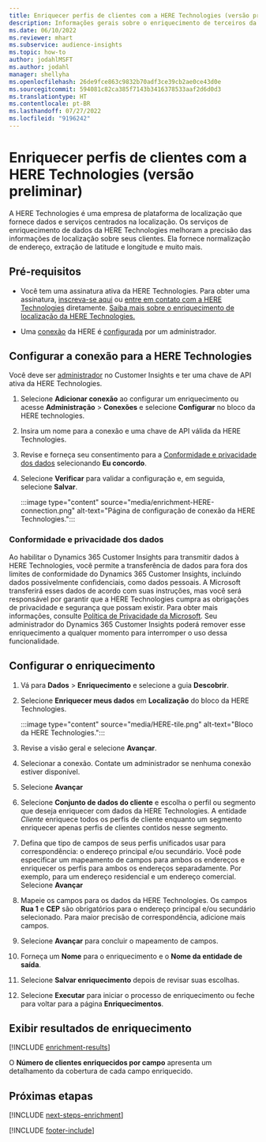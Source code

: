 ```yaml
---
title: Enriquecer perfis de clientes com a HERE Technologies (versão preliminar)
description: Informações gerais sobre o enriquecimento de terceiros da HERE Technologies.
ms.date: 06/10/2022
ms.reviewer: mhart
ms.subservice: audience-insights
ms.topic: how-to
author: jodahlMSFT
ms.author: jodahl
manager: shellyha
ms.openlocfilehash: 26de9fce863c9832b70adf3ce39cb2ae0ce43d0e
ms.sourcegitcommit: 594081c82ca385f7143b3416378533aaf2d6d0d3
ms.translationtype: HT
ms.contentlocale: pt-BR
ms.lasthandoff: 07/27/2022
ms.locfileid: "9196242"
---
```

# <a name="enrich-customer-profiles-with-here-technologies-preview"></a>Enriquecer perfis de clientes com a HERE Technologies (versão preliminar)

A HERE Technologies é uma empresa de plataforma de localização que fornece dados e serviços centrados na localização. Os serviços de enriquecimento de dados da HERE Technologies melhoram a precisão das informações de localização sobre seus clientes. Ela fornece normalização de endereço, extração de latitude e longitude e muito mais.

## <a name="prerequisites"></a>Pré-requisitos

- Você tem uma assinatura ativa da HERE Technologies. Para obter uma assinatura, [inscreva-se aqui](https://developer.here.com/sign-up?utm_medium=referral&utm_source=Microsoft-Dynamics-CI&create=Freemium-Basic) ou [entre em contato com a HERE Technologies](https://developer.here.com/help?utm_medium=referral&utm_source=Microsoft-Dynamics-CI#how-can-we-help-you) diretamente. [Saiba mais sobre o enriquecimento de localização da HERE Technologies.](https://developer.here.com/location-enrichment?cid=Dev-MicrosoftDynamics-DB-0-Dev-&utm_source=MicrosoftDynamics&utm_medium=referral&utm_campaign=Online_Dev_ReferralMicrosoft)

- Uma [conexão](connections.md) da HERE é [configurada](#configure-the-connection-for-here-technologies) por um administrador.

## <a name="configure-the-connection-for-here-technologies"></a>Configurar a conexão para a HERE Technologies

Você deve ser [administrador](permissions.md#admin) no Customer Insights e ter uma chave de API ativa da HERE Technologies.

1. Selecione **Adicionar conexão** ao configurar um enriquecimento ou acesse **Administração** > **Conexões** e selecione **Configurar** no bloco da HERE technologies.

1. Insira um nome para a conexão e uma chave de API válida da HERE Technologies.

1. Revise e forneça seu consentimento para a [Conformidade e privacidade dos dados](#data-privacy-and-compliance) selecionando **Eu concordo**.

1. Selecione **Verificar** para validar a configuração e, em seguida, selecione **Salvar**.

   :::image type="content" source="media/enrichment-HERE-connection.png" alt-text="Página de configuração de conexão da HERE Technologies.":::

### <a name="data-privacy-and-compliance"></a>Conformidade e privacidade dos dados

Ao habilitar o Dynamics 365 Customer Insights para transmitir dados à HERE Technologies, você permite a transferência de dados para fora dos limites de conformidade do Dynamics 365 Customer Insights, incluindo dados possivelmente confidenciais, como dados pessoais. A Microsoft transferirá esses dados de acordo com suas instruções, mas você será responsável por garantir que a HERE Technologies cumpra as obrigações de privacidade e segurança que possam existir. Para obter mais informações, consulte [Política de Privacidade da Microsoft](https://go.microsoft.com/fwlink/?linkid=396732).
Seu administrador do Dynamics 365 Customer Insights poderá remover esse enriquecimento a qualquer momento para interromper o uso dessa funcionalidade.

## <a name="configure-the-enrichment"></a>Configurar o enriquecimento

1. Vá para **Dados** > **Enriquecimento** e selecione a guia **Descobrir**.

1. Selecione **Enriquecer meus dados** em **Localização** do bloco da HERE Technologies.

   :::image type="content" source="media/HERE-tile.png" alt-text="Bloco da HERE Technologies.":::

1. Revise a visão geral e selecione **Avançar**.

1. Selecionar a conexão. Contate um administrador se nenhuma conexão estiver disponível.

1. Selecione **Avançar**

1. Selecione **Conjunto de dados do cliente** e escolha o perfil ou segmento que deseja enriquecer com dados da HERE Technologies. A entidade *Cliente* enriquece todos os perfis de cliente enquanto um segmento enriquecer apenas perfis de clientes contidos nesse segmento.

1. Defina que tipo de campos de seus perfis unificados usar para correspondência: o endereço principal e/ou secundário. Você pode especificar um mapeamento de campos para ambos os endereços e enriquecer os perfis para ambos os endereços separadamente. Por exemplo, para um endereço residencial e um endereço comercial. Selecione **Avançar**

1. Mapeie os campos para os dados da HERE Technologies. Os campos **Rua 1** e **CEP** são obrigatórios para o endereço principal e/ou secundário selecionado. Para maior precisão de correspondência, adicione mais campos.

1. Selecione **Avançar** para concluir o mapeamento de campos.

1. Forneça um **Nome** para o enriquecimento e o **Nome da entidade de saída**.

1. Selecione **Salvar enriquecimento** depois de revisar suas escolhas.

1. Selecione **Executar** para iniciar o processo de enriquecimento ou feche para voltar para a página **Enriquecimentos**.

## <a name="view-enrichment-results"></a>Exibir resultados de enriquecimento

[!INCLUDE [enrichment-results](includes/enrichment-results.md)]

O **Número de clientes enriquecidos por campo** apresenta um detalhamento da cobertura de cada campo enriquecido.

## <a name="next-steps"></a>Próximas etapas

[!INCLUDE [next-steps-enrichment](includes/next-steps-enrichment.md)]

[!INCLUDE [footer-include](includes/footer-banner.md)]
